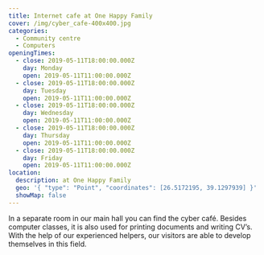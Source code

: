 ```yaml
---
title: Internet cafe at One Happy Family
cover: /img/cyber_cafe-400x400.jpg
categories:
  - Community centre
  - Computers
openingTimes:
  - close: 2019-05-11T18:00:00.000Z
    day: Monday
    open: 2019-05-11T11:00:00.000Z
  - close: 2019-05-11T18:00:00.000Z
    day: Tuesday
    open: 2019-05-11T11:00:00.000Z
  - close: 2019-05-11T18:00:00.000Z
    day: Wednesday
    open: 2019-05-11T11:00:00.000Z
  - close: 2019-05-11T18:00:00.000Z
    day: Thursday
    open: 2019-05-11T11:00:00.000Z
  - close: 2019-05-11T18:00:00.000Z
    day: Friday
    open: 2019-05-11T11:00:00.000Z
location:
  description: at One Happy Family
  geo: '{ "type": "Point", "coordinates": [26.5172195, 39.1297939] }'
  showMap: false
---
```

In a separate room in our main hall you can find the cyber café. Besides computer classes, it is also used for printing documents and writing CV’s. With the help of our experienced helpers, our visitors are able to develop themselves in this field.
